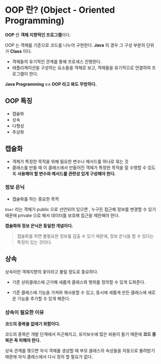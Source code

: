 # OOP 란? (Object - Oriented Programming)
<b>OOP</b> 란 <b>객체 지향적인 프로그램</b>이다.

OOP 는 객체를 기준으로 코드를 나누어 구현한다. <b>Java</b> 의 경우 그 구성 부분의 단위가 <b>Class</b> 이다.


- 객체들의 유기적인 관계를 통해 프로세스 진행한다.
- 애플리케이션을 구성하는 요소들을 객체로 보고, 객체들을 유기적으로 연결하여 프로그램이 한다.

<b>Java Programming == OOP 라고 봐도 무방하다.</b>

## OOP 특징
- 캡슐화
- 상속
- 다형성
- 추상화


## 캡슐화
- 객체가 특정한 목적을 위해 필요한 변수나 메서드를 하나로 묶는 것
- 클래스를 만들 때 이 클래스에서 만들어진 객체가 특정한 목적을 잘 수행할 수 있도록 <b>사용해야 할 변수와 메서드를 관련성 있게 구성해야 한다.</b>

### 정보 은닉
- 캡슐화를 하는 중요한 목적

```User``` 라는 객체가 public 으로 선언되어 있으면 , 누구든 접근해 정보를 변경할 수 있기 때문에 private 으로 해서 데이터를 보호해 접근을 제한해야 한다.

<b>캡슐화와 정보 은닉은 동일한 개념이다.</b>

> 캡슐화를 하면 불필요한 정보를 감출 수 있기 때문에, 정보 은닉을 할 수 있다는 특징이 있는 것이다.


## 상속
상속이란 객체지향의 꽃이라고 불릴 정도로 중요하다.

- 기존 상위클래스에 근거해 새롭게 클래스와 행위를 정의할 수 있게 도와준다.

- 기존 클래스에 기능을 가져와 재사용할 수 있고, 동시에 새롭게 만든 클래스에 새로운 기능을 추가할 수 있게 해준다.


### 상속이 필요한 이유
<b>코드의 중복을 없애기 위함이다.</b>

코드의 중복은 개발 단계에서 피곤해지고,  유지보수에 많은 비용이 들기 때문에 <b>코드 중복은 꼭 피해야 한다.</b>

상속 관계를 맺으면 자식 객체를 생성할 때 부모 클래스의 속성들을 자동으로 물려받기 때문에 자식 클래스에서 다시 정의 할 필요가 없다.

